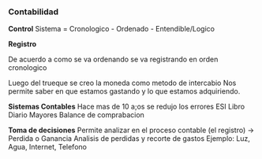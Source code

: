 ### Contabilidad

**Control**
Sistema = Cronologico - Ordenado - Entendible/Logico

**Registro** 
<!-- Ingresos - Egresos -->
De acuerdo a como se va ordenando se va registrando en orden cronologico

Luego del trueque se creo la moneda como metodo de intercabio
Nos permite saber en que estamos gastando y lo que estamos adquiriendo.

**Sistemas Contables**
Hace mas de 10 a;os se redujo los errores
ESI
Libro Diario
Mayores
Balance de comprabacion

**Toma de decisiones**
Permite analizar en el proceso contable (el registro) -> Perdida o Ganancia
Analisis de perdidas y recorte de gastos
Ejemplo: Luz, Agua, Internet, Telefono


